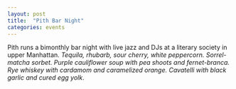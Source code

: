 ```yaml
---
layout: post
title:  "Pith Bar Night"
categories: events
---
```


Pith runs a bimonthly bar night with live jazz and DJs at a literary society in upper Manhattan.
<em>Tequila, rhubarb, sour cherry, white peppercorn. Sorrel-matcha sorbet. Purple cauliflower soup with pea shoots
and fernet-branca. Rye whiskey with cardamom and caramelized orange. Cavatelli with black garlic and cured egg
yolk</em>.
